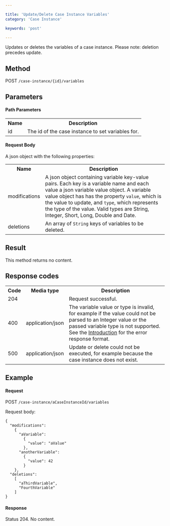 ```yaml
---

title: 'Update/Delete Case Instance Variables'
category: 'Case Instance'

keywords: 'post'

---
```



Updates or deletes the variables of a case instance. Please note: deletion precedes update.


Method
------

POST `/case-instance/{id}/variables`


Parameters
----------

#### Path Parameters

<table class="table table-striped">
  <tr>
    <th>Name</th>
    <th>Description</th>
  </tr>
  <tr>
    <td>id</td>
    <td>The id of the case instance to set variables for.</td>
  </tr>
</table>


#### Request Body

<p>
  A json object with the following properties:
</p>
<table class="table table-striped">
  <tr>
    <th>Name</th>
    <th>Description</th>
  </tr>
  <tr>
    <td>modifications</td>
    <td>A json object containing variable key-value pairs. Each key is a variable name and each value a json variable value object.
    A variable value object has has the property <code>value</code>, which is the value to update, and <code>type</code>, which represents the type of the value. Valid types are String, Integer, Short, Long, Double and Date.</td>
  </tr>
  <tr>
    <td>deletions</td>
    <td>An array of <code>String</code> keys of variables to be deleted.</td>
  </tr>
</table>


Result
------

This method returns no content.


Response codes
--------------

<table class="table table-striped">
  <tr>
    <th>Code</th>
    <th>Media type</th>
    <th>Description</th>
  </tr>
  <tr>
    <td>204</td>
    <td></td>
    <td>Request successful.</td>
  </tr>
  <tr>
    <td>400</td>
    <td>application/json</td>
    <td>The variable value or type is invalid, for example if the value could not be parsed to an Integer value or the passed variable type is not supported. See the <a href="ref:#overview-introduction">Introduction</a> for the error response format.</td>
  </tr>
  <tr>
    <td>500</td>
    <td>application/json</td>
    <td>Update or delete could not be executed, for example because the case instance does not exist.</td>
  </tr>
</table>

Example
-------

#### Request

POST `/case-instance/aCaseInstanceId/variables`

Request body:

    {
      "modifications":
        {
          "aVariable":
            {
              "value": "aValue"
            },
          "anotherVariable":
            {
              "value": 42
            }
        },
      "deletions":
        [
          "aThirdVariable",
          "FourthVariable"
        ]
    }

#### Response

Status 204. No content.
